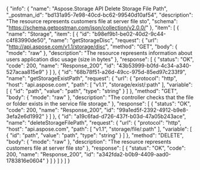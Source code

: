 {
  "info": {
    "name": "Aspose.Storage API Delete Storage File Path",
    "_postman_id": "bd131a95-7e98-40cd-bc62-99540d10af54",
    "description": "The resource represents customers file at server file sto",
    "schema": "https://schema.getpostman.com/json/collection/v2.0.0/"
  },
  "item": [
    {
      "name": "Storage",
      "item": [
        {
          "id": "b98ef9b1-be02-40d2-9c44-c4f83990de50",
          "name": "getStorageDisc",
          "request": {
            "url": "http://api.aspose.com/v1.1/storage/disc",
            "method": "GET",
            "body": {
              "mode": "raw"
            },
            "description": "The resource represents information about users application disc usage (size in bytes"
          },
          "response": [
            {
              "status": "OK",
              "code": 200,
              "name": "Response_200",
              "id": "43b53999-b0fd-4c34-a340-527acaa815e9"
            }
          ]
        },
        {
          "id": "68b78f51-a26d-49cc-975d-85ed97c233f9",
          "name": "getStorageExistPath",
          "request": {
            "url": {
              "protocol": "http",
              "host": "api.aspose.com",
              "path": [
                "v1.1",
                "storage/exist/:path"
              ],
              "variable": [
                {
                  "id": "path",
                  "value": "path",
                  "type": "string"
                }
              ]
            },
            "method": "GET",
            "body": {
              "mode": "raw"
            },
            "description": "The controller checks that the file or folder exists in the service file storage."
          },
          "response": [
            {
              "status": "OK",
              "code": 200,
              "name": "Response_200",
              "id": "99a1ed5f-2392-4912-b9e8-3efa2e6d1992"
            }
          ]
        },
        {
          "id": "a19c6fad-d726-437f-b03d-47a05b243ace",
          "name": "deleteStorageFilePath",
          "request": {
            "url": {
              "protocol": "http",
              "host": "api.aspose.com",
              "path": [
                "v1.1",
                "storage/file/:path"
              ],
              "variable": [
                {
                  "id": "path",
                  "value": "path",
                  "type": "string"
                }
              ]
            },
            "method": "DELETE",
            "body": {
              "mode": "raw"
            },
            "description": "The resource represents customers file at server file sto"
          },
          "response": [
            {
              "status": "OK",
              "code": 200,
              "name": "Response_200",
              "id": "a342fda2-b0b9-4409-aad0-1783816e0604"
            }
          ]
        }
      ]
    }
  ]
}